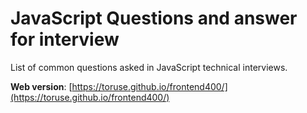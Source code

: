 # JavaScript Questions and answer for interview

List of common questions asked in JavaScript technical interviews.

**Web version**: [https://toruse.github.io/frontend400/](https://toruse.github.io/frontend400/)